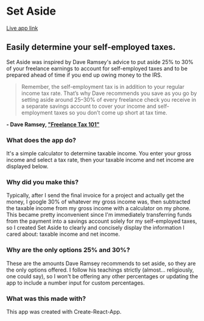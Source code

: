 # Set Aside
[Live app link](https://setaside.netlify.com/)

## Easily determine your self-employed taxes.

Set Aside was inspired by Dave Ramsey's advice to put aside 25% to 30% of your freelance earnings to account for self-employed taxes and to be prepared ahead of time if you end up owing money to the IRS.

> Remember, the self-employment tax is in addition to your regular income tax rate. That’s why Dave recommends you save as you go by setting aside around 25–30% of every freelance check you receive in a separate savings account to cover your income and self-employment taxes so you don’t come up short at tax time.

**- Dave Ramsey, ["Freelance Tax 101"](https://www.daveramsey.com/blog/file-taxes-for-freelance-work)**

### What does the app do?
It's a simple calculator to determine taxable income. You enter your gross income and select a tax rate, then your taxable income and net income are displayed below.

### Why did you make this?
Typically, after I send the final invoice for a project and actually get the money, I google 30% of whatever my gross income was, then subtracted the taxable income from my gross income with a calculator on my phone. This became pretty inconvenient since I'm immediately transferring funds from the payment into a savings account solely for my self-employed taxes, so I created Set Aside to clearly and concisely display the information I cared about: taxable income and net income.

### Why are the only options 25% and 30%?
These are the amounts Dave Ramsey recommends to set aside, so they are the only options offered. I follow his teachings strictly (almost... religiously, one could say), so I won't be offering any other percentages or updating the app to include a number input for custom percentages.

### What was this made with?
This app was created with Create-React-App.
